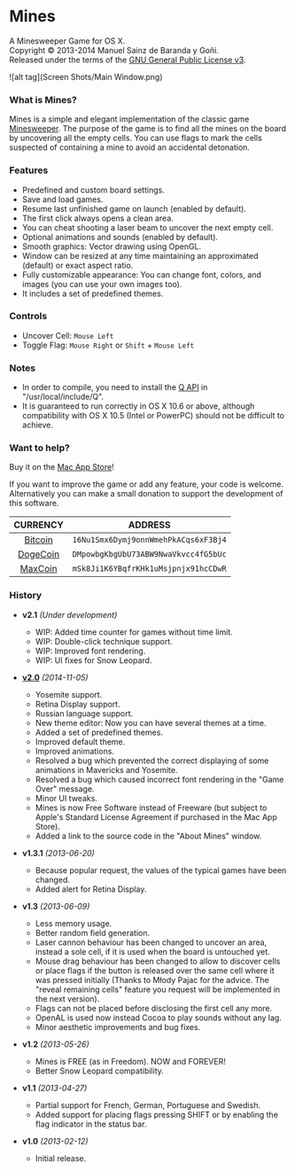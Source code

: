 # Mines
A Minesweeper Game for OS X.  
Copyright © 2013-2014 Manuel Sainz de Baranda y Goñi.  
Released under the terms of the [GNU General Public License v3](http://www.gnu.org/copyleft/gpl.html).

![alt tag](Screen Shots/Main Window.png)
### What is Mines?
Mines is a simple and elegant implementation of the classic game [Minesweeper](http://en.wikipedia.org/wiki/Minesweeper_(video_game)). The purpose of the game is to find all the mines on the board by uncovering all the empty cells. You can use flags to mark the cells suspected of containing a mine to avoid an accidental detonation.

### Features
* Predefined and custom board settings.
* Save and load games.
* Resume last unfinished game on launch (enabled by default).
* The first click always opens a clean area.
* You can cheat shooting a laser beam to uncover the next empty cell.
* Optional animations and sounds (enabled by default).
* Smooth graphics: Vector drawing using OpenGL.
* Window can be resized at any time maintaining an approximated (default) or exact aspect ratio.
* Fully customizable appearance: You can change font, colors, and images (you can use your own images too).
* It includes a set of predefined themes.

### Controls
* Uncover Cell: `Mouse Left`
* Toggle Flag: `Mouse Right` or `Shift` + `Mouse Left`

### Notes
* In order to compile, you need to install the [Q API](http://github.com/redcode/Q) in "/usr/local/include/Q".
* It is guaranteed to run correctly in OS X 10.6 or above, although compatibility with OS X 10.5 (Intel or PowerPC) should not be difficult to achieve.

### Want to help?
Buy it on the [Mac App Store](https://itunes.apple.com/us/app/mines/id602009455)!  
  
If you want to improve the game or add any feature, your code is welcome.
Alternatively you can make a small donation to support the development of this software.

CURRENCY|ADDRESS
:---:|:---:
[Bitcoin](https://bitcoin.org)|`16Nu1Smx6Dymj9onnWmehPkACqs6xF3Bj4`
[DogeCoin](http://dogecoin.com)|`DMpowbgKbgUbU73ABW9NwaVkvcc4fG5bUc`
[MaxCoin](http://www.maxcoin.co.uk)|`mSk8Ji1K6YBqfrKHk1uMsjpnjx91hcCDwR`

### History

* __v2.1__ _(Under development)_
    * WIP: Added time counter for games without time limit.
    * WIP: Double-click technique support.
    * WIP: Improved font rendering.
    * WIP: UI fixes for Snow Leopard.

* __[v2.0](http://github.com/redcode/Mines/releases/tag/v2.0)__ _(2014-11-05)_
    * Yosemite support.
    * Retina Display support.
    * Russian language support.
    * New theme editor: Now you can have several themes at a time.
    * Added a set of predefined themes.
    * Improved default theme.
    * Improved animations.
    * Resolved a bug which prevented the correct displaying of some animations in Mavericks and Yosemite.
    * Resolved a bug which caused incorrect font rendering in the "Game Over" message.
    * Minor UI tweaks.
    * Mines is now Free Software instead of Freeware (but subject to Apple's Standard License Agreement if purchased in the Mac App Store).
    * Added a link to the source code in the "About Mines" window.

* __v1.3.1__ _(2013-06-20)_
    * Because popular request, the values of the typical games have been changed.
    * Added alert for Retina Display.

* __v1.3__ _(2013-06-09)_
    * Less memory usage.
    * Better random field generation.
    * Laser cannon behaviour has been changed to uncover an area, instead a sole cell, if it is used when the board is untouched yet.
    * Mouse drag behaviour has been changed to allow to discover cells or place flags if the button is released over the same cell where it was pressed initially (Thanks to Młody Pajac for the advice. The "reveal remaining cells" feature you request will be implemented in the next version).
    * Flags can not be placed before disclosing the first cell any more.
    * OpenAL is used now instead Cocoa to play sounds without any lag.
    * Minor aesthetic improvements and bug fixes.

* __v1.2__ _(2013-05-26)_
    * Mines is FREE (as in Freedom). NOW and FOREVER! 
    * Better Snow Leopard compatibility.

* __v1.1__ _(2013-04-27)_
    * Partial support for French, German, Portuguese and Swedish.
    * Added support for placing flags pressing SHIFT or by enabling the flag indicator in the status bar.

* __v1.0__ _(2013-02-12)_
    * Initial release.
